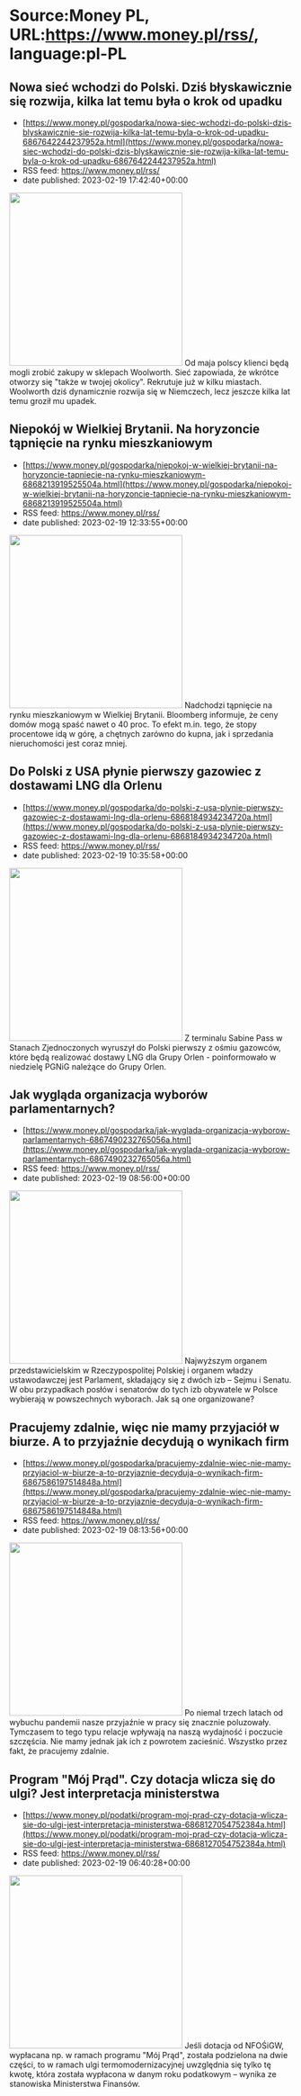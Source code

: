 # Source:Money PL, URL:https://www.money.pl/rss/, language:pl-PL

## Nowa sieć wchodzi do Polski. Dziś błyskawicznie się rozwija, kilka lat temu była o krok od upadku
 - [https://www.money.pl/gospodarka/nowa-siec-wchodzi-do-polski-dzis-blyskawicznie-sie-rozwija-kilka-lat-temu-byla-o-krok-od-upadku-6867642244237952a.html](https://www.money.pl/gospodarka/nowa-siec-wchodzi-do-polski-dzis-blyskawicznie-sie-rozwija-kilka-lat-temu-byla-o-krok-od-upadku-6867642244237952a.html)
 - RSS feed: https://www.money.pl/rss/
 - date published: 2023-02-19 17:42:40+00:00

<img src="https://i.wpimg.pl/308x/filerepo.grupawp.pl/api/v1/display/embed/2a280766-950a-4e95-91b3-d0c9d0cfdaab" width="308" /> Od maja polscy klienci będą mogli zrobić zakupy w sklepach Woolworth. Sieć zapowiada, że wkrótce otworzy się "także w twojej okolicy". Rekrutuje już w kilku miastach. Woolworth dziś dynamicznie rozwija się w Niemczech, lecz jeszcze kilka lat temu groził mu upadek.

## Niepokój w Wielkiej Brytanii. Na horyzoncie tąpnięcie na  rynku mieszkaniowym
 - [https://www.money.pl/gospodarka/niepokoj-w-wielkiej-brytanii-na-horyzoncie-tapniecie-na-rynku-mieszkaniowym-6868213919525504a.html](https://www.money.pl/gospodarka/niepokoj-w-wielkiej-brytanii-na-horyzoncie-tapniecie-na-rynku-mieszkaniowym-6868213919525504a.html)
 - RSS feed: https://www.money.pl/rss/
 - date published: 2023-02-19 12:33:55+00:00

<img src="https://i.wpimg.pl/308x/filerepo.grupawp.pl/api/v1/display/embed/b299342a-dfc9-4313-a9d6-21dde3518ece" width="308" /> Nadchodzi tąpnięcie na rynku mieszkaniowym w Wielkiej Brytanii. Bloomberg informuje, że ceny domów mogą spaść nawet o 40 proc. To efekt m.in. tego, że stopy procentowe idą w górę, a chętnych zarówno do kupna, jak i sprzedania nieruchomości jest coraz mniej.

## Do Polski z USA płynie pierwszy gazowiec z dostawami LNG dla Orlenu
 - [https://www.money.pl/gospodarka/do-polski-z-usa-plynie-pierwszy-gazowiec-z-dostawami-lng-dla-orlenu-6868184934234720a.html](https://www.money.pl/gospodarka/do-polski-z-usa-plynie-pierwszy-gazowiec-z-dostawami-lng-dla-orlenu-6868184934234720a.html)
 - RSS feed: https://www.money.pl/rss/
 - date published: 2023-02-19 10:35:58+00:00

<img src="https://i.wpimg.pl/308x/filerepo.grupawp.pl/api/v1/display/embed/cf4b5c65-cc91-4b89-a07a-f159caf648b5" width="308" /> Z terminalu Sabine Pass w Stanach Zjednoczonych wyruszył do Polski pierwszy z ośmiu gazowców, które będą realizować dostawy LNG dla Grupy Orlen - poinformowało w niedzielę PGNiG należące do Grupy Orlen.

## Jak wygląda organizacja wyborów parlamentarnych?
 - [https://www.money.pl/gospodarka/jak-wyglada-organizacja-wyborow-parlamentarnych-6867490232765056a.html](https://www.money.pl/gospodarka/jak-wyglada-organizacja-wyborow-parlamentarnych-6867490232765056a.html)
 - RSS feed: https://www.money.pl/rss/
 - date published: 2023-02-19 08:56:00+00:00

<img src="https://i.wpimg.pl/308x/filerepo.grupawp.pl/api/v1/display/embed/300d6e57-5639-497a-b9a8-d1d6d42f746c" width="308" /> Najwyższym organem przedstawicielskim w Rzeczypospolitej Polskiej i organem władzy ustawodawczej jest Parlament, składający się z dwóch izb – Sejmu i Senatu. W obu przypadkach posłów i senatorów do tych izb obywatele w Polsce wybierają w powszechnych wyborach. Jak są one organizowane?

## Pracujemy zdalnie, więc nie mamy przyjaciół w biurze. A to przyjaźnie decydują o wynikach firm
 - [https://www.money.pl/gospodarka/pracujemy-zdalnie-wiec-nie-mamy-przyjaciol-w-biurze-a-to-przyjaznie-decyduja-o-wynikach-firm-6867586197514848a.html](https://www.money.pl/gospodarka/pracujemy-zdalnie-wiec-nie-mamy-przyjaciol-w-biurze-a-to-przyjaznie-decyduja-o-wynikach-firm-6867586197514848a.html)
 - RSS feed: https://www.money.pl/rss/
 - date published: 2023-02-19 08:13:56+00:00

<img src="https://i.wpimg.pl/308x/filerepo.grupawp.pl/api/v1/display/embed/fc03b7e9-acbc-4567-a1a5-cc46f5467445" width="308" /> Po niemal trzech latach od wybuchu pandemii nasze przyjaźnie w pracy się znacznie poluzowały. Tymczasem to tego typu relacje wpływają na naszą wydajność i poczucie szczęścia. Nie mamy jednak jak ich z powrotem zacieśnić. Wszystko przez fakt, że pracujemy zdalnie.

## Program "Mój Prąd". Czy dotacja wlicza się do ulgi? Jest interpretacja ministerstwa
 - [https://www.money.pl/podatki/program-moj-prad-czy-dotacja-wlicza-sie-do-ulgi-jest-interpretacja-ministerstwa-6868127054752384a.html](https://www.money.pl/podatki/program-moj-prad-czy-dotacja-wlicza-sie-do-ulgi-jest-interpretacja-ministerstwa-6868127054752384a.html)
 - RSS feed: https://www.money.pl/rss/
 - date published: 2023-02-19 06:40:28+00:00

<img src="https://i.wpimg.pl/308x/filerepo.grupawp.pl/api/v1/display/embed/7822ea35-73e8-4ba7-8e46-ed297a00f4e7" width="308" /> Jeśli dotacja od NFOŚiGW, wypłacana np. w ramach programu "Mój Prąd", została podzielona na dwie części, to w ramach ulgi termomodernizacyjnej uwzględnia się tylko tę kwotę, która została wypłacona w danym roku podatkowym – wynika ze stanowiska Ministerstwa Finansów.

